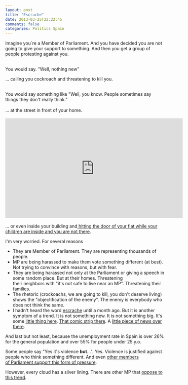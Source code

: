 ```yaml
---
layout: post
title: "Escrache"
date: 2013-03-25T22:22:45
comments: false
categories: Politics Spain
---
```


Imagine you´re a Member of&nbsp;Parliament. And you have decided you are not going to give your support to something. And then you get a group of people protesting against you.<br /><div><br />You would say. "Well, nothing new"


... calling you&nbsp;cockroach&nbsp;and threatening to kill you.&nbsp;</div><div><br /></div><div>You would say something like "Well, you know. People sometimes say things they don't really think."</div><div><br /></div><div>... at the street in front of your home.&nbsp;</div><div><br /></div><iframe allowfullscreen="" frameborder="0" height="315" src="http://www.youtube.com/embed/tZH11RhdrrI" width="560"></iframe> <br /><div><br /></div><div>... or even inside your building and[ hitting the door of your flat while your children are inside and you are not there](http://www.levante-emv.com/comunitat-valenciana/2013/03/20/gonzalez-pons-inaceptable-aporreen-casa-hay-ninos/983345.html).


I'm very worried. For several reasons</div><div><ul><li>They are Member of&nbsp;Parliament. They are representing thousands of people.</li><li>MP are being&nbsp;harassed&nbsp;to make them vote something different (at best). Not&nbsp;trying&nbsp;to convince with reasons, but with fear.</li><li>They are being&nbsp;harassed&nbsp;not only at the&nbsp;Parliament&nbsp;or giving a speech in some random place. But at their homes. Threatening their&nbsp;neighbors&nbsp;with "it's not safe to live near an MP".&nbsp;Threatening&nbsp;their families.</li><li>The&nbsp;rhetoric&nbsp;(crockoachs, we are going to kill, you don't deserve living) shows the "objectification of the enemy". The enemy is everybody who does not think the same.</li><li>I hadn't heard the word&nbsp;[escrache](http://es.wikipedia.org/wiki/Escrache)&nbsp;until a month ago. But it is another symptom of a trend.&nbsp;It is not something new. It is not something big. It's some [little thing here](http://www.madridiario.es/2012/Diciembre/madrid/225459/tienda-guillotina-madrid-unica-europa.html16). [That comic strip there](http://www.elmundo.es/blogs/elmundo/elblogdesantiagogonzalez/2012/12/18/afinen-la-punteria.html). A [little piece of news over there](http://www.abc.es/sociedad/20130208/rc-grupo-anarquista-asume-bomba-201302081229.html).&nbsp;</li></ul>And last but not least, because the unemployment rate in Spain&nbsp;is over 26% for the general population and over 55% for people under 25 y.o.


Some people say "Yes it's violence&nbsp;<b>but</b>...". Yes. Violence is justified against people who think something different. And even&nbsp;[other members of&nbsp;Parliament&nbsp;support this form of pressure](https://www.facebook.com/alberto.garzon.espinosa/posts/435341839891927).


However, every cloud has a silver lining. There are other MP that&nbsp;[oppose to this trend](http://rosadiez.net/2013/03/25/no/).














<br /></div><div></div>
